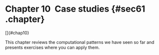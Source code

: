 ﻿Chapter 10  Case studies {#sec61 .chapter}
========================

[]{#chap10}

This chapter reviews the computational patterns we have seen so far and
presents exercises where you can apply them.

